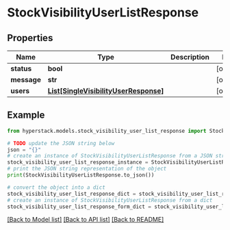 # StockVisibilityUserListResponse


## Properties

Name | Type | Description | Notes
------------ | ------------- | ------------- | -------------
**status** | **bool** |  | [optional] 
**message** | **str** |  | [optional] 
**users** | [**List[SingleVisibilityUserResponse]**](SingleVisibilityUserResponse.md) |  | [optional] 

## Example

```python
from hyperstack.models.stock_visibility_user_list_response import StockVisibilityUserListResponse

# TODO update the JSON string below
json = "{}"
# create an instance of StockVisibilityUserListResponse from a JSON string
stock_visibility_user_list_response_instance = StockVisibilityUserListResponse.from_json(json)
# print the JSON string representation of the object
print(StockVisibilityUserListResponse.to_json())

# convert the object into a dict
stock_visibility_user_list_response_dict = stock_visibility_user_list_response_instance.to_dict()
# create an instance of StockVisibilityUserListResponse from a dict
stock_visibility_user_list_response_form_dict = stock_visibility_user_list_response.from_dict(stock_visibility_user_list_response_dict)
```
[[Back to Model list]](../README.md#documentation-for-models) [[Back to API list]](../README.md#documentation-for-api-endpoints) [[Back to README]](../README.md)


